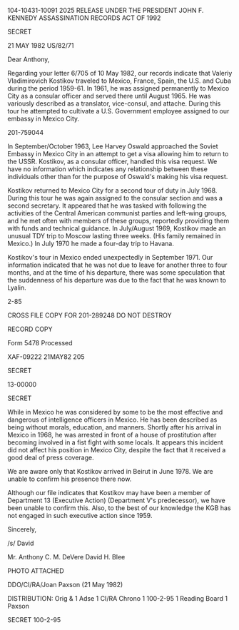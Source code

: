 104-10431-10091
2025 RELEASE UNDER THE PRESIDENT JOHN F. KENNEDY ASSASSINATION RECORDS ACT OF 1992

SECRET

21 MAY
1982
US/82/71

Dear Anthony,

Regarding your letter 6/705 of 10 May 1982, our
records indicate that Valeriy Vladimirovich Kostikov
traveled to Mexico, France, Spain, the U.S. and Cuba
during the period 1959-61. In 1961, he was assigned
permanently to Mexico City as a consular officer and
served there until August 1965. He was variously
described as a translator, vice-consul, and attache.
During this tour he attempted to cultivate a U.S.
Government employee assigned to our embassy in Mexico
City.

201-759044

In September/October 1963, Lee Harvey Oswald
approached the Soviet Embassy in Mexico City in an attempt
to get a visa allowing him to return to the USSR.
Kostikov, as a consular officer, handled this visa
request. We have no information which indicates any
relationship between these individuals other than for the
purpose of Oswald's making his visa request.

Kostikov returned to Mexico City for a second tour of
duty in July 1968. During this tour he was again assigned
to the consular section and was a second secretary. It
appeared that he was tasked with following the activities
of the Central American communist parties and left-wing
groups, and he met often with members of these groups,
reportedly providing them with funds and technical
guidance. In July/August 1969, Kostikov made an unusual
TDY trip to Moscow lasting three weeks. (His family
remained in Mexico.) In July 1970 he made a four-day trip
to Havana.

Kostikov's tour in Mexico ended unexpectedly in
September 1971. Our information indicated that he was
not due to leave for another three to four months, and at
the time of his departure, there was some speculation that
the suddenness of his departure was due to the fact that
he was known to Lyalin.

2-85

CROSS FILE COPY FOR
201-289248
DO NOT DESTROY

RECORD COPY

Form 5478 Processed

XAF-09222
21MAY82
205

SECRET

13-00000

SECRET

While in Mexico he was considered by some to be the
most effective and dangerous of intelligence officers in
Mexico. He has been described as being without morals,
education, and manners. Shortly after his arrival in
Mexico in 1968, he was arrested in front of a house of
prostitution after becoming involved in a fist fight with
some locals. It appears this incident did not affect his
position in Mexico City, despite the fact that it
received a good deal of press coverage.

We are aware only that Kostikov arrived in Beirut in
June 1978. We are unable to confirm his presence there
now.

Although our file indicates that Kostikov may have
been a member of Department 13 (Executive Action)
(Department V's predecessor), we have been unable to
confirm this. Also, to the best of our knowledge the KGB
has not engaged in such executive action since 1959.

Sincerely,

/s/ David

Mr. Anthony C. M. DeVere
David H. Blee

PHOTO ATTACHED

DDO/CI/RA/Joan Paxson (21 May 1982)

DISTRIBUTION:
Orig & 1 Adse
1 CI/RA Chrono
1 100-2-95
1 Reading Board
1 Paxson

SECRET
100-2-95
